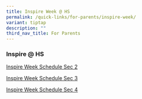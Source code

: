 ```yaml
---
title: Inspire Week @ HS
permalink: /quick-links/for-parents/inspire-week/
variant: tiptap
description: ""
third_nav_title: For Parents
---
```

<h3>Inspire @ HS</h3>
<p><a href="/files/Parents/Sec2_Schedule_for_PG.pdf" rel="noopener noreferrer nofollow" target="_blank">Inspire Week Schedule Sec 2</a>
</p>
<p><a href="/files/Parents/Sec3_Schedule_for_PG.pdf" rel="noopener noreferrer nofollow" target="_blank">Inspire Week Schedule Sec 3</a>
</p>
<p><a href="/files/Parents/Sec4_Schedule_for_PG.pdf" rel="noopener noreferrer nofollow" target="_blank">Inspire Week Schedule Sec 4</a>
</p>